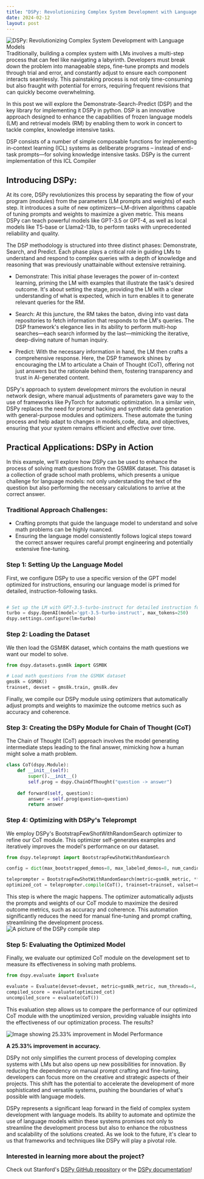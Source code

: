 ```yaml
---
title: "DSPy: Revolutionizing Complex System Development with Language Models"
date: 2024-02-12
layout: post
---
```

![DSPy: Revolutionizing Complex System Development with Language Models](000_featured_image.png)
Traditionally, building a complex system with LMs involves a multi-step process that can feel like navigating a labyrinth. Developers must break down the problem into manageable steps, fine-tune prompts and models through trial and error, and constantly adjust to ensure each component interacts seamlessly. This painstaking process is not only time-consuming but also fraught with potential for errors, requiring frequent revisions that can quickly become overwhelming.

In this post we will explore the Demonstrate-Search-Predict (DSP) and the key library for implementing it DSPy in python. DSP is an innovative approach designed to enhance the capabilities of frozen language models (LM) and retrieval models (RM) by enabling them to work in concert to tackle complex, knowledge intensive tasks.  

DSP consists of a number of simple composable functions for implementing in-context learning (ICL)  systems as deliberate programs – instead of end-task prompts—for solving knowledge intensive tasks. DSPy is the current implementation of this ICL Compiler  

## Introducing DSPy:
At its core, DSPy revolutionizes this process by separating the flow of your program (modules) from the parameters (LM prompts and weights) of each step. It introduces a suite of new optimizers—LM-driven algorithms capable of tuning prompts and weights to maximize a given metric. This means DSPy can teach powerful models like GPT-3.5 or GPT-4, as well as local models like T5-base or Llama2-13b, to perform tasks with unprecedented reliability and quality.

The DSP methodology is structured into three distinct phases: Demonstrate, Search, and Predict. Each phase plays a critical role in guiding LMs to understand and respond to complex queries with a depth of knowledge and reasoning that was previously unattainable without extensive retraining. 

- Demonstrate: This initial phase leverages the power of in-context learning, priming the LM with examples that illustrate the task's desired outcome. It's about setting the stage, providing the LM with a clear understanding of what is expected, which in turn enables it to generate relevant queries for the RM. 

- Search: At this juncture, the RM takes the baton, diving into vast data repositories to fetch information that responds to the LM's queries. The DSP framework's elegance lies in its ability to perform multi-hop searches—each search informed by the last—mimicking the iterative, deep-diving nature of human inquiry. 

- Predict: With the necessary information in hand, the LM then crafts a comprehensive response. Here, the DSP framework shines by encouraging the LM to articulate a Chain of Thought (CoT), offering not just answers but the rationale behind them, fostering transparency and trust in AI-generated content. 

DSPy's approach to system development mirrors the evolution in neural network design, where manual adjustments of parameters gave way to the use of frameworks like PyTorch for automatic optimization. In a similar vein, DSPy replaces the need for prompt hacking and synthetic data generation with general-purpose modules and optimizers. These automate the tuning process and help adapt to changes in models,code, data, and objectives, ensuring that your system remains efficient and effective over time.

## Practical Applications: DSPy in Action
In this example, we'll explore how DSPy can be used to enhance the process of solving math questions from the GSM8K dataset. This dataset is a collection of grade school math problems, which presents a unique challenge for language models: not only understanding the text of the question but also performing the necessary calculations to arrive at the correct answer.

### Traditional Approach Challenges:
- Crafting prompts that guide the language model to understand and solve math problems can be highly nuanced.
- Ensuring the language model consistently follows logical steps toward the correct answer requires careful prompt engineering and potentially extensive fine-tuning.

### Step 1: Setting Up the Language Model
First, we configure DSPy to use a specific version of the GPT model optimized for instructions, ensuring our language model is primed for detailed, instruction-following tasks.

```python import dspy

# Set up the LM with GPT-3.5-turbo-instruct for detailed instruction following
turbo = dspy.OpenAI(model='gpt-3.5-turbo-instruct', max_tokens=250)
dspy.settings.configure(lm=turbo)
```

### Step 2: Loading the Dataset
We then load the GSM8K dataset, which contains the math questions we want our model to solve.

```python
from dspy.datasets.gsm8k import GSM8K

# Load math questions from the GSM8K dataset
gms8k = GSM8K()
trainset, devset = gms8k.train, gms8k.dev

```

Finally, we compile our DSPy module using optimizers that automatically adjust prompts and weights to maximize the outcome metrics such as accuracy and coherence.

### Step 3: Creating the DSPy Module for Chain of Thought (CoT)
The Chain of Thought (CoT) approach involves the model generating intermediate steps leading to the final answer, mimicking how a human might solve a math problem.

```python
class CoT(dspy.Module):
    def __init__(self):
        super().__init__()
        self.prog = dspy.ChainOfThought("question -> answer")
    
    def forward(self, question):
        answer = self.prog(question=question)
        return answer 
```

### Step 4: Optimizing with DSPy's Teleprompt
We employ DSPy's BootstrapFewShotWithRandomSearch optimizer to refine our CoT module. This optimizer self-generates examples and iteratively improves the model's performance on our dataset.

```python
from dspy.teleprompt import BootstrapFewShotWithRandomSearch

config = dict(max_bootstrapped_demos=8, max_labeled_demos=8, num_candidate_programs=10, num_threads=4)

teleprompter = BootstrapFewShotWithRandomSearch(metric=gsm8k_metric, **config)
optimized_cot = teleprompter.compile(CoT(), trainset=trainset, valset=devset)
```

This step is where the magic happens. The optimizer automatically adjusts the prompts and weights of our CoT module to maximize the desired outcome metrics, such as accuracy and coherence. This automation significantly reduces the need for manual fine-tuning and prompt crafting, streamlining the development process.
![A picture of the DSPy compile step](001_compile_example.png)
### Step 5: Evaluating the Optimized Model
Finally, we evaluate our optimized CoT module on the development set to measure its effectiveness in solving math problems.

```python
from dspy.evaluate import Evaluate

evaluate = Evaluate(devset=devset, metric=gsm8k_metric, num_threads=4, display_progress=True)
compiled_score = evaluate(optimized_cot)
uncompiled_score = evaluate(CoT())

```
This evaluation step allows us to compare the performance of our optimized CoT module with the unoptimized version, providing valuable insights into the effectiveness of our optimization process. The results? 

![Image showing 25.33% improvement in Model Performance](002_evaluate_example.png)

**A 25.33% improvement in accuracy.**

DSPy not only simplifies the current process of developing complex systems with LMs but also opens up new possibilities for innovation. By reducing the dependency on manual prompt crafting and fine-tuning, developers can focus more on the creative and strategic aspects of their projects. This shift has the potential to accelerate the development of more sophisticated and versatile systems, pushing the boundaries of what's possible with language models.

DSPy represents a significant leap forward in the field of complex system development with language models. Its ability to automate and optimize the use of language models within these systems promises not only to streamline the development process but also to enhance the robustness and scalability of the solutions created. As we look to the future, it's clear to us that frameworks and techniques like DSPy will play a pivotal role.


### Interested in learning more about the project? 
Check out Stanford's [DSPy GitHub repository](https://github.com/stanfordnlp/dspy/tree/main) or the [DSPy documentation](https://dspy-docs.vercel.app/)! 

